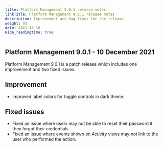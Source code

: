 ```yaml
---
title: Platform Management 9.0.1 release notes
linkTitle: Platform Management 9.0.1 release notes
description: Improvement and bug fixes for the release.
weight: 93
date: 2021-12-10
Hide_readingtime: true
---
```


## Platform Management 9.0.1 - 10 December 2021

Platform Management 9.0.1 is a patch release which includes one improvement and two fixed issues.

## Improvement

* Improved label colors for toggle controls in dark theme.

## Fixed issues

* Fixed an issue where users may not be able to reset their password if they forgot their credentials.
* Fixed an issue where events shown on _Activity_ views may not link to the user who performed the action.
